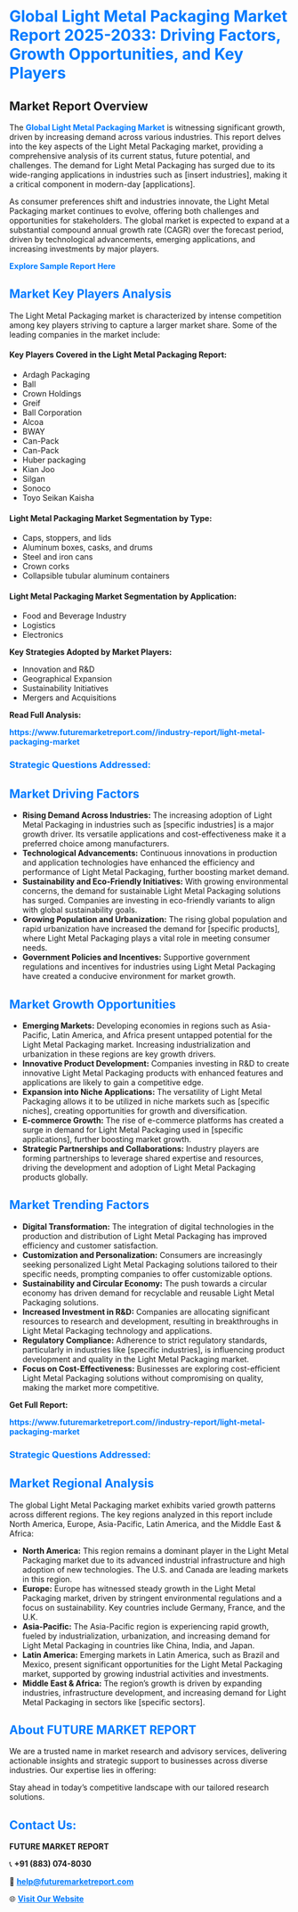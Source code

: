<h1 style="color: #007BFF;">Global Light Metal Packaging Market Report 2025-2033: Driving Factors, Growth Opportunities, and Key Players</h1>

<section id="overview">
<h2>Market Report Overview</h2>
<p>The <a href="https://www.futuremarketreport.com//industry-report/light-metal-packaging-market" style="color: #007BFF; text-decoration: none;"><strong>Global Light Metal Packaging Market</strong></a> is witnessing significant growth, driven by increasing demand across various industries. This report delves into the key aspects of the Light Metal Packaging market, providing a comprehensive analysis of its current status, future potential, and challenges. The demand for Light Metal Packaging has surged due to its wide-ranging applications in industries such as [insert industries], making it a critical component in modern-day [applications].</p>
<p>As consumer preferences shift and industries innovate, the Light Metal Packaging market continues to evolve, offering both challenges and opportunities for stakeholders. The global market is expected to expand at a substantial compound annual growth rate (CAGR) over the forecast period, driven by technological advancements, emerging applications, and increasing investments by major players.</p>
</section>

<section id="overview">
<p><a href="https://www.futuremarketreport.com//request-sample/reportId=63587" style="color: #007BFF; text-decoration: none;"><strong>Explore Sample Report Here</strong></a></p>
</section>

<section id="key-players">
<h2 style="color: #007BFF;">Market Key Players Analysis</h2>
<p>The Light Metal Packaging market is characterized by intense competition among key players striving to capture a larger market share. Some of the leading companies in the market include:</p>
<h4>Key Players Covered in the Light Metal Packaging Report:</h4>
<ul><li>Ardagh Packaging</li><li>Ball</li><li>Crown Holdings</li><li>Greif</li><li>Ball Corporation</li><li>Alcoa</li><li>BWAY</li><li>Can-Pack</li><li>Can-Pack</li><li>Huber packaging</li><li>Kian Joo</li><li>Silgan</li><li>Sonoco</li><li>Toyo Seikan Kaisha</li></ul>
<h4>Light Metal Packaging Market Segmentation by Type:</h4>
<ul><li>Caps, stoppers, and lids</li><li>Aluminum boxes, casks, and drums</li><li>Steel and iron cans</li><li>Crown corks</li><li>Collapsible tubular aluminum containers</li></ul>

<h4>Light Metal Packaging Market Segmentation by Application:</h4>
<ul><li>Food and Beverage Industry</li><li>Logistics</li><li>Electronics</li></ul>
<p><strong>Key Strategies Adopted by Market Players:</strong></p>
<ul>
<li>Innovation and R&D</li>
<li>Geographical Expansion</li>
<li>Sustainability Initiatives</li>
<li>Mergers and Acquisitions</li>
</ul>
</section>

<section>
<p><strong>Read Full Analysis: </strong></p><a href="https://www.futuremarketreport.com//industry-report/light-metal-packaging-market" style="color: #007BFF; text-decoration: none;"><strong>https://www.futuremarketreport.com//industry-report/light-metal-packaging-market</strong></a>
<h3 style="color: #007BFF;">Strategic Questions Addressed:</h3>
</section>

<section id="driving-factors">
<h2 style="color: #007BFF;">Market Driving Factors</h2>
<ul>
<li><strong>Rising Demand Across Industries:</strong> The increasing adoption of Light Metal Packaging in industries such as [specific industries] is a major growth driver. Its versatile applications and cost-effectiveness make it a preferred choice among manufacturers.</li>
<li><strong>Technological Advancements:</strong> Continuous innovations in production and application technologies have enhanced the efficiency and performance of Light Metal Packaging, further boosting market demand.</li>
<li><strong>Sustainability and Eco-Friendly Initiatives:</strong> With growing environmental concerns, the demand for sustainable Light Metal Packaging solutions has surged. Companies are investing in eco-friendly variants to align with global sustainability goals.</li>
<li><strong>Growing Population and Urbanization:</strong> The rising global population and rapid urbanization have increased the demand for [specific products], where Light Metal Packaging plays a vital role in meeting consumer needs.</li>
<li><strong>Government Policies and Incentives:</strong> Supportive government regulations and incentives for industries using Light Metal Packaging have created a conducive environment for market growth.</li>
</ul>
</section>

<section id="growth-opportunities">
<h2 style="color: #007BFF;">Market Growth Opportunities</h2>
<ul>
<li><strong>Emerging Markets:</strong> Developing economies in regions such as Asia-Pacific, Latin America, and Africa present untapped potential for the Light Metal Packaging market. Increasing industrialization and urbanization in these regions are key growth drivers.</li>
<li><strong>Innovative Product Development:</strong> Companies investing in R&D to create innovative Light Metal Packaging products with enhanced features and applications are likely to gain a competitive edge.</li>
<li><strong>Expansion into Niche Applications:</strong> The versatility of Light Metal Packaging allows it to be utilized in niche markets such as [specific niches], creating opportunities for growth and diversification.</li>
<li><strong>E-commerce Growth:</strong> The rise of e-commerce platforms has created a surge in demand for Light Metal Packaging used in [specific applications], further boosting market growth.</li>
<li><strong>Strategic Partnerships and Collaborations:</strong> Industry players are forming partnerships to leverage shared expertise and resources, driving the development and adoption of Light Metal Packaging products globally.</li>
</ul>
</section>

<section id="trending-factors">
<h2 style="color: #007BFF;">Market Trending Factors</h2>
<ul>
<li><strong>Digital Transformation:</strong> The integration of digital technologies in the production and distribution of Light Metal Packaging has improved efficiency and customer satisfaction.</li>
<li><strong>Customization and Personalization:</strong> Consumers are increasingly seeking personalized Light Metal Packaging solutions tailored to their specific needs, prompting companies to offer customizable options.</li>
<li><strong>Sustainability and Circular Economy:</strong> The push towards a circular economy has driven demand for recyclable and reusable Light Metal Packaging solutions.</li>
<li><strong>Increased Investment in R&D:</strong> Companies are allocating significant resources to research and development, resulting in breakthroughs in Light Metal Packaging technology and applications.</li>
<li><strong>Regulatory Compliance:</strong> Adherence to strict regulatory standards, particularly in industries like [specific industries], is influencing product development and quality in the Light Metal Packaging market.</li>
<li><strong>Focus on Cost-Effectiveness:</strong> Businesses are exploring cost-efficient Light Metal Packaging solutions without compromising on quality, making the market more competitive.</li>
</ul>
</section>

<section>
<p><strong>Get Full Report: </strong></p><a href="https://www.futuremarketreport.com//industry-report/light-metal-packaging-market" style="color: #007BFF; text-decoration: none;"><strong>https://www.futuremarketreport.com//industry-report/light-metal-packaging-market</strong></a>
<h3 style="color: #007BFF;">Strategic Questions Addressed:</h3>
</section>


<section id="regional-analysis">
<h2 style="color: #007BFF;">Market Regional Analysis</h2>
<p>The global Light Metal Packaging market exhibits varied growth patterns across different regions. The key regions analyzed in this report include North America, Europe, Asia-Pacific, Latin America, and the Middle East & Africa:</p>
<ul>
<li><strong>North America:</strong> This region remains a dominant player in the Light Metal Packaging market due to its advanced industrial infrastructure and high adoption of new technologies. The U.S. and Canada are leading markets in this region.</li>
<li><strong>Europe:</strong> Europe has witnessed steady growth in the Light Metal Packaging market, driven by stringent environmental regulations and a focus on sustainability. Key countries include Germany, France, and the U.K.</li>
<li><strong>Asia-Pacific:</strong> The Asia-Pacific region is experiencing rapid growth, fueled by industrialization, urbanization, and increasing demand for Light Metal Packaging in countries like China, India, and Japan.</li>
<li><strong>Latin America:</strong> Emerging markets in Latin America, such as Brazil and Mexico, present significant opportunities for the Light Metal Packaging market, supported by growing industrial activities and investments.</li>
<li><strong>Middle East & Africa:</strong> The region’s growth is driven by expanding industries, infrastructure development, and increasing demand for Light Metal Packaging in sectors like [specific sectors].</li>
</ul>
</section>

<footer>
<h2 style="color: #007BFF;">About FUTURE MARKET REPORT</h2>
<p>We are a trusted name in market research and advisory services, delivering actionable insights and strategic support to businesses across diverse industries. Our expertise lies in offering:</p>

<p>Stay ahead in today’s competitive landscape with our tailored research solutions.</p>

<h2 style="color: #007BFF;">Contact Us:</h2>
<p><strong>FUTURE MARKET REPORT</strong></p>
<p>📞 <strong>+91 (883) 074-8030</strong></p>
<p>📧 <strong><a href="mailto:help@futuremarketreport.com" style="color: #007BFF;">help@futuremarketreport.com</a></strong></p>
<p>🌐 <strong><a href="https://www.futuremarketreport.com/" style="color: #007BFF;">Visit Our Website</a></strong></p>
</footer>